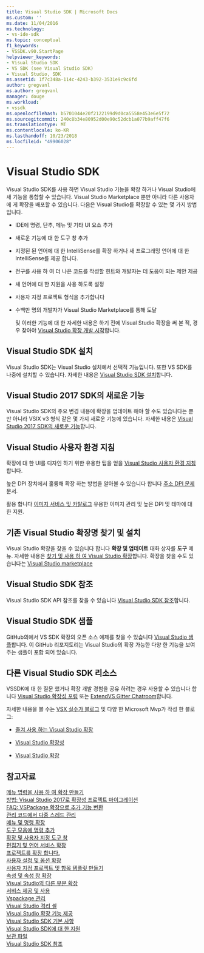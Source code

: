 ```yaml
---
title: Visual Studio SDK | Microsoft Docs
ms.custom: ''
ms.date: 11/04/2016
ms.technology:
- vs-ide-sdk
ms.topic: conceptual
f1_keywords:
- VSSDK.v90.StartPage
helpviewer_keywords:
- Visual Studio SDK
- VS SDK (see Visual Studio SDK)
- Visual Studio, SDK
ms.assetid: 1f7c348a-114c-4243-b392-3531e9c9c6fd
author: gregvanl
ms.author: gregvanl
manager: douge
ms.workload:
- vssdk
ms.openlocfilehash: b5701044e20f2122199d9d0ca5558e453e6e5f72
ms.sourcegitcommit: 240c8b34e80952d00e90c52dcb1a077b9aff47f6
ms.translationtype: MT
ms.contentlocale: ko-KR
ms.lasthandoff: 10/23/2018
ms.locfileid: "49906028"
---
```

# <a name="visual-studio-sdk"></a>Visual Studio SDK
Visual Studio SDK를 사용 하면 Visual Studio 기능을 확장 하거나 Visual Studio에 새 기능을 통합할 수 있습니다. Visual Studio Marketplace 뿐만 아니라 다른 사용자에 게 확장을 배포할 수 있습니다. 다음은 Visual Studio를 확장할 수 있는 몇 가지 방법입니다.  
  
- IDE에 명령, 단추, 메뉴 및 기타 UI 요소 추가  
  
- 새로운 기능에 대 한 도구 창 추가  
  
- 지정된 된 언어에 대 한 IntelliSense를 확장 하거나 새 프로그래밍 언어에 대 한 IntelliSense를 제공 합니다.  
  
- 전구를 사용 하 여 더 나은 코드를 작성할 힌트와 개발자는 데 도움이 되는 제안 제공  
  
- 새 언어에 대 한 지원을 사용 하도록 설정  
  
- 사용자 지정 프로젝트 형식을 추가합니다  
  
- 수백만 명의 개발자가 Visual Studio Marketplace를 통해 도달  
  
  및 이러한 기능에 대 한 자세한 내용은 하기 전에 Visual Studio 확장을 써 본 적, 경우 찾아야 [Visual Studio 확장 개발 시작](../extensibility/starting-to-develop-visual-studio-extensions.md)합니다.  
  
## <a name="install-the-visual-studio-sdk"></a>Visual Studio SDK 설치  
 Visual Studio SDK는 Visual Studio 설치에서 선택적 기능입니다. 또한 VS SDK를 나중에 설치할 수 있습니다. 자세한 내용은 [Visual Studio SDK 설치](../extensibility/installing-the-visual-studio-sdk.md)합니다.  
  
## <a name="whats-new-in-the-visual-studio-2017-sdk"></a>Visual Studio 2017 SDK의 새로운 기능  
 Visual Studio SDK의 주요 변경 내용에 확장을 업데이트 해야 할 수도 있습니다는 뿐만 아니라 VSIX v3 형식 같은 몇 가지 새로운 기능에 있습니다. 자세한 내용은 [Visual Studio 2017 SDK의 새로운 기능](../extensibility/what-s-new-in-the-visual-studio-2017-sdk.md)합니다.  
  
## <a name="visual-studio-user-experience-guidelines"></a>Visual Studio 사용자 환경 지침  
 확장에 대 한 UI를 디자인 하기 위한 유용한 팁을 얻을 [Visual Studio 사용자 환경 지침](../extensibility/ux-guidelines/visual-studio-user-experience-guidelines.md)합니다.  
  
 높은 DPI 장치에서 훌륭해 확장 하는 방법을 알아볼 수 있습니다 합니다 [주소 DPI 문제](../extensibility/addressing-dpi-issues2.md) 문서.  
  
 활용 합니다 [이미지 서비스 및 카탈로그](../extensibility/image-service-and-catalog.md) 유용한 이미지 관리 및 높은 DPI 및 테마에 대 한 지원.  
  
## <a name="find-and-install-existing-visual-studio-extensions"></a>기존 Visual Studio 확장명 찾기 및 설치  
 Visual Studio 확장을 찾을 수 있습니다 합니다 **확장 및 업데이트** 대화 상자를 **도구** 메뉴. 자세한 내용은 [찾기 및 사용 하 여 Visual Studio 확장](../ide/finding-and-using-visual-studio-extensions.md)합니다. 확장을 찾을 수도 있습니다는 [Visual Studio marketplace](https://marketplace.visualstudio.com/)  
  
## <a name="visual-studio-sdk-reference"></a>Visual Studio SDK 참조  
 Visual Studio SDK API 참조를 찾을 수 있습니다 [Visual Studio SDK 참조](../extensibility/visual-studio-sdk-reference.md)합니다.  
  
## <a name="visual-studio-sdk-samples"></a>Visual Studio SDK 샘플  
 GitHub의에서 VS SDK 확장의 오픈 소스 예제를 찾을 수 있습니다 [Visual Studio 샘플](https://aka.ms/vs2015sdksamples)합니다. 이 GitHub 리포지토리는 Visual Studio의 확장 가능한 다양 한 기능을 보여 주는 샘플이 포함 되어 있습니다.  
  
## <a name="other-visual-studio-sdk-resources"></a>다른 Visual Studio SDK 리소스  
 VSSDK에 대 한 질문 했거나 확장 개발 경험을 공유 하려는 경우 사용할 수 있습니다 합니다 [Visual Studio 확장성 포럼](https://social.msdn.microsoft.com/Forums/vstudio/home?forum=vsx) 또는 [ExtendVS Gitter Chatroom](https://gitter.im/Microsoft/extendvs)합니다.  
  
 자세한 내용을 볼 수는 [VSX 실수가 블로그](https://blogs.msdn.microsoft.com/vsx/) 및 다양 한 Microsoft Mvp가 작성 한 블로그:  
  
-   [즐겨 사용 하는 Visual Studio 확장](http://geekswithblogs.net/sdorman/archive/2014/10/05/favorite-visual-studio-extensions.aspx)  
  
-   [Visual Studio 확장성](http://www.visualstudioextensibility.com/overview/vs/)  
  
-   [Visual Studio 확장](http://blog.slaks.net/2013-10-18/extending-visual-studio-part-1-getting-started/)  
  
## <a name="see-also"></a>참고자료  
 [메뉴 명령을 사용 하 여 확장 만들기](../extensibility/creating-an-extension-with-a-menu-command.md)   
 [방법: Visual Studio 2017로 확장성 프로젝트 마이그레이션](../extensibility/how-to-migrate-extensibility-projects-to-visual-studio-2017.md)   
 [FAQ: VSPackage 확장으로 추가 기능 변환](../extensibility/faq-converting-add-ins-to-vspackage-extensions.md)   
 [관리 코드에서 다중 스레드 관리](../extensibility/managing-multiple-threads-in-managed-code.md)   
 [메뉴 및 명령 확장](../extensibility/extending-menus-and-commands.md)   
 [도구 모음에 명령 추가](../extensibility/adding-commands-to-toolbars.md)   
 [확장 및 사용자 지정 도구 창](../extensibility/extending-and-customizing-tool-windows.md)   
 [편집기 및 언어 서비스 확장](../extensibility/editor-and-language-service-extensions.md)   
 [프로젝트를 확장 합니다.](../extensibility/extending-projects.md)   
 [사용자 설정 및 옵션 확장](../extensibility/extending-user-settings-and-options.md)   
 [사용자 지정 프로젝트 및 항목 템플릿 만들기](../extensibility/creating-custom-project-and-item-templates.md)   
 [속성 및 속성 창 확장](../extensibility/extending-properties-and-the-property-window.md)   
 [Visual Studio의 다른 부분 확장](../extensibility/extending-other-parts-of-visual-studio.md)   
 [서비스 제공 및 사용](../extensibility/using-and-providing-services.md)   
 [Vspackage 관리](../extensibility/managing-vspackages.md)   
 [Visual Studio 격리 셸](../extensibility/visual-studio-isolated-shell.md)   
 [Visual Studio 확장 기능 제공](../extensibility/shipping-visual-studio-extensions.md)   
 [Visual Studio SDK 기본 사항](../extensibility/internals/inside-the-visual-studio-sdk.md)   
 [Visual Studio SDK에 대 한 지원](../extensibility/support-for-the-visual-studio-sdk.md)   
 [보관 파일](../extensibility/archive.md)   
 [Visual Studio SDK 참조](../extensibility/visual-studio-sdk-reference.md)
